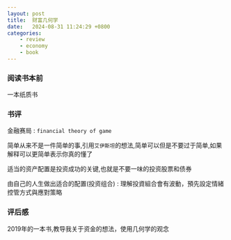 ```yaml
---
layout: post
title:  财富几何学
date:   2024-08-31 11:24:29 +0800
categories: 
    - review 
    - economy
    - book
---
```


### 阅读书本前

一本纸质书

### 书评

金融赛局 : `financial theory of game`

简单从来不是一件简单的事,引用`艾伊斯坦`的想法,简单可以但是不要过于简单,如果解释可以更简单表示你真的懂了

适当的资产配置是投资成功的关键,也就是不要一味的投资股票和债券

由自己的人生做出适合的配置(投资组合) : 理解投資組合會有波動，預先設定情緒控管方式與應對策略

### 评后感

2019年的一本书,教导我关于资金的想法，使用几何学的观念

<!-- - 圆形
    - 目的
- 三角方块
    - 决策
- 四方形
    - 策略 -->
<!-- 需要回去再了解,看的不是很懂,可能自己身体生病了 -->